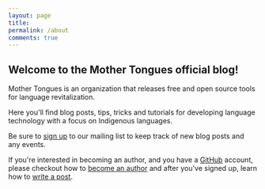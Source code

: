 ```yaml
---
layout: page
title: 
permalink: /about
comments: true
---
```


<div class="row justify-content-between">
<div class="col-md-8 pr-5">

<h2>Welcome to the Mother Tongues official blog!</h2>

Mother Tongues is an organization that releases free and open source tools for language revitalization.

Here you'll find blog posts, tips, tricks and tutorials for developing language technology with a focus on Indigenous languages.

Be sure to <a href="{{ site.mailchimp-list }}">sign up</a> to our mailing list to keep track of new blog posts and any events.

If you're interested in becoming an author, and you have a <a href="https://github.com">GitHub</a> account, please checkout how to <a href='{{ "become-an-author" | absolute_url }}'>become an author</a> and after you've signed up, learn how to <a href='{{ "write-a-post" | absolute_url }}'>write a post</a>.


</div>
</div>
